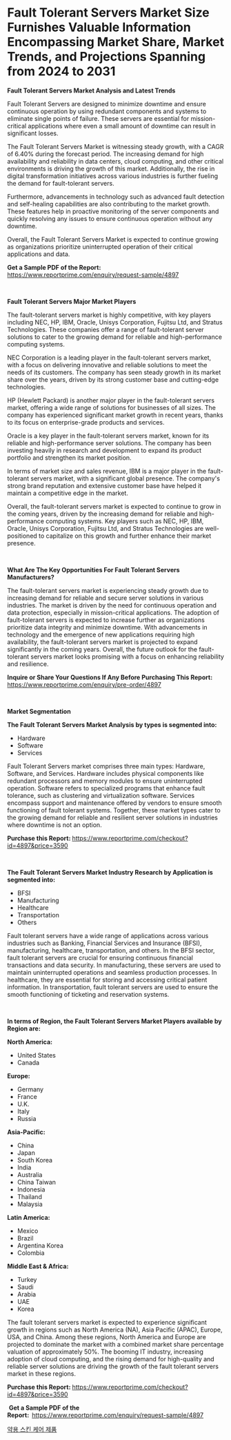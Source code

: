 <p><h1>Fault Tolerant Servers Market Size Furnishes Valuable Information Encompassing Market Share, Market Trends, and Projections Spanning from 2024 to 2031</h1></p><p><strong>Fault Tolerant Servers Market Analysis and Latest Trends</strong></p>
<p><p>Fault Tolerant Servers are designed to minimize downtime and ensure continuous operation by using redundant components and systems to eliminate single points of failure. These servers are essential for mission-critical applications where even a small amount of downtime can result in significant losses.</p><p>The Fault Tolerant Servers Market is witnessing steady growth, with a CAGR of 6.40% during the forecast period. The increasing demand for high availability and reliability in data centers, cloud computing, and other critical environments is driving the growth of this market. Additionally, the rise in digital transformation initiatives across various industries is further fueling the demand for fault-tolerant servers.</p><p>Furthermore, advancements in technology such as advanced fault detection and self-healing capabilities are also contributing to the market growth. These features help in proactive monitoring of the server components and quickly resolving any issues to ensure continuous operation without any downtime.</p><p>Overall, the Fault Tolerant Servers Market is expected to continue growing as organizations prioritize uninterrupted operation of their critical applications and data.</p></p>
<p><strong>Get a Sample PDF of the Report:&nbsp;</strong> <a href="https://www.reportprime.com/enquiry/request-sample/4897">https://www.reportprime.com/enquiry/request-sample/4897</a></p>
<p>&nbsp;</p>
<p><strong>Fault Tolerant Servers Major Market Players</strong></p>
<p><p>The fault-tolerant servers market is highly competitive, with key players including NEC, HP, IBM, Oracle, Unisys Corporation, Fujitsu Ltd, and Stratus Technologies. These companies offer a range of fault-tolerant server solutions to cater to the growing demand for reliable and high-performance computing systems.</p><p>NEC Corporation is a leading player in the fault-tolerant servers market, with a focus on delivering innovative and reliable solutions to meet the needs of its customers. The company has seen steady growth in its market share over the years, driven by its strong customer base and cutting-edge technologies.</p><p>HP (Hewlett Packard) is another major player in the fault-tolerant servers market, offering a wide range of solutions for businesses of all sizes. The company has experienced significant market growth in recent years, thanks to its focus on enterprise-grade products and services.</p><p>Oracle is a key player in the fault-tolerant servers market, known for its reliable and high-performance server solutions. The company has been investing heavily in research and development to expand its product portfolio and strengthen its market position.</p><p>In terms of market size and sales revenue, IBM is a major player in the fault-tolerant servers market, with a significant global presence. The company's strong brand reputation and extensive customer base have helped it maintain a competitive edge in the market.</p><p>Overall, the fault-tolerant servers market is expected to continue to grow in the coming years, driven by the increasing demand for reliable and high-performance computing systems. Key players such as NEC, HP, IBM, Oracle, Unisys Corporation, Fujitsu Ltd, and Stratus Technologies are well-positioned to capitalize on this growth and further enhance their market presence.</p></p>
<p>&nbsp;</p>
<p><strong>What Are The Key Opportunities For Fault Tolerant Servers Manufacturers?</strong></p>
<p><p>The fault-tolerant servers market is experiencing steady growth due to increasing demand for reliable and secure server solutions in various industries. The market is driven by the need for continuous operation and data protection, especially in mission-critical applications. The adoption of fault-tolerant servers is expected to increase further as organizations prioritize data integrity and minimize downtime. With advancements in technology and the emergence of new applications requiring high availability, the fault-tolerant servers market is projected to expand significantly in the coming years. Overall, the future outlook for the fault-tolerant servers market looks promising with a focus on enhancing reliability and resilience.</p></p>
<p><strong>Inquire or Share Your Questions If Any Before Purchasing This Report:</strong> <a href="https://www.reportprime.com/enquiry/pre-order/4897">https://www.reportprime.com/enquiry/pre-order/4897</a></p>
<p>&nbsp;</p>
<p><strong>Market Segmentation</strong></p>
<p><strong>The Fault Tolerant Servers Market Analysis by types is segmented into:</strong></p>
<p><ul><li>Hardware</li><li>Software</li><li>Services</li></ul></p>
<p><p>Fault Tolerant Servers market comprises three main types: Hardware, Software, and Services. Hardware includes physical components like redundant processors and memory modules to ensure uninterrupted operation. Software refers to specialized programs that enhance fault tolerance, such as clustering and virtualization software. Services encompass support and maintenance offered by vendors to ensure smooth functioning of fault tolerant systems. Together, these market types cater to the growing demand for reliable and resilient server solutions in industries where downtime is not an option.</p></p>
<p><strong>Purchase this Report:&nbsp;</strong><a href="https://www.reportprime.com/checkout?id=4897&price=3590">https://www.reportprime.com/checkout?id=4897&price=3590</a></p>
<p>&nbsp;</p>
<p><strong>The Fault Tolerant Servers Market Industry Research by Application is segmented into:</strong></p>
<p><ul><li>BFSI</li><li>Manufacturing</li><li>Healthcare</li><li>Transportation</li><li>Others</li></ul></p>
<p><p>Fault tolerant servers have a wide range of applications across various industries such as Banking, Financial Services and Insurance (BFSI), manufacturing, healthcare, transportation, and others. In the BFSI sector, fault tolerant servers are crucial for ensuring continuous financial transactions and data security. In manufacturing, these servers are used to maintain uninterrupted operations and seamless production processes. In healthcare, they are essential for storing and accessing critical patient information. In transportation, fault tolerant servers are used to ensure the smooth functioning of ticketing and reservation systems.</p></p>
<p>&nbsp;</p>
<p><strong>In terms of Region, the Fault Tolerant Servers Market Players available by Region are:</strong></p>
<p>
    <p> <strong> North America: </strong>
        <ul>
            <li>United States</li>
            <li>Canada</li>
        </ul>
        </p> 
    <p> <strong> Europe: </strong>
        <ul>
            <li>Germany</li>
            <li>France</li>
            <li>U.K.</li>
            <li>Italy</li>
            <li>Russia</li>
        </ul>
        </p> 
    <p> <strong> Asia-Pacific: </strong>
        <ul>
            <li>China</li>
            <li>Japan</li>
            <li>South Korea</li>
            <li>India</li>
            <li>Australia</li>
            <li>China Taiwan</li>
            <li>Indonesia</li>
            <li>Thailand</li>
            <li>Malaysia</li>
        </ul>
        </p> 
    <p> <strong> Latin America: </strong>
        <ul>
            <li>Mexico</li>
            <li>Brazil</li>
            <li>Argentina Korea</li>
            <li>Colombia</li>
        </ul>
        </p> 
    <p> <strong> Middle East & Africa: </strong>
        <ul>
            <li>Turkey</li>
            <li>Saudi</li>
            <li>Arabia</li>
            <li>UAE</li>
            <li>Korea</li>
        </ul>
    </p>
    </p>
<p><p>The fault tolerant servers market is expected to experience significant growth in regions such as North America (NA), Asia Pacific (APAC), Europe, USA, and China. Among these regions, North America and Europe are projected to dominate the market with a combined market share percentage valuation of approximately 50%. The booming IT industry, increasing adoption of cloud computing, and the rising demand for high-quality and reliable server solutions are driving the growth of the fault tolerant servers market in these regions.</p></p>
<p><strong>Purchase this Report: </strong><a href="https://www.reportprime.com/checkout?id=4897&price=3590">https://www.reportprime.com/checkout?id=4897&price=3590</a></p>
<p>&nbsp;<strong>Get a Sample PDF of the Report:&nbsp;&nbsp;</strong><a href="https://www.reportprime.com/enquiry/request-sample/4897">https://www.reportprime.com/enquiry/request-sample/4897</a></p>
<p><strong></strong></p>
<p><p><a href="https://github.com/hzumrdvas204296/Market-Research-Report-List-1/blob/main/194395314251.md">약용 스킨 케어 제품</a></p></p>